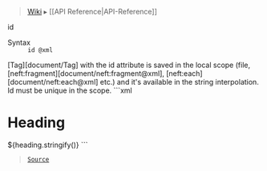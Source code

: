 > [Wiki](Home) ▸ [[API Reference|API-Reference]]

id
<dl><dt>Syntax</dt><dd><code>id @xml</code></dd></dl>
[Tag][document/Tag] with the id attribute is saved in the local scope
(file, [neft:fragment][document/neft:fragment@xml], [neft:each][document/neft:each@xml] etc.)
and it's available in the string interpolation.
Id must be unique in the scope.
```xml
<h1 id="heading">Heading</h1>
<span>${heading.stringify()}</span>
```

> [`Source`](/Neft-io/neft/blob/feb74662c4f7ee7aedc58bcb4488ea1b56f65be9/src/document/file/parse/ids.litcoffee#id)


